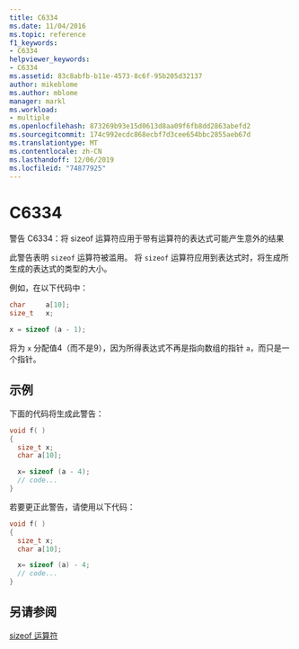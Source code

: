 ```yaml
---
title: C6334
ms.date: 11/04/2016
ms.topic: reference
f1_keywords:
- C6334
helpviewer_keywords:
- C6334
ms.assetid: 83c8abfb-b11e-4573-8c6f-95b205d32137
author: mikeblome
ms.author: mblome
manager: markl
ms.workload:
- multiple
ms.openlocfilehash: 873269b93e15d0613d8aa09f6fb8dd2863abefd2
ms.sourcegitcommit: 174c992ecdc868ecbf7d3cee654bbc2855aeb67d
ms.translationtype: MT
ms.contentlocale: zh-CN
ms.lasthandoff: 12/06/2019
ms.locfileid: "74877925"
---
```

# <a name="c6334"></a>C6334
警告 C6334：将 sizeof 运算符应用于带有运算符的表达式可能产生意外的结果

 此警告表明 `sizeof` 运算符被滥用。 将 `sizeof` 运算符应用到表达式时，将生成所生成的表达式的类型的大小。

 例如，在以下代码中：

```cpp
char     a[10];
size_t   x;

x = sizeof (a - 1);
```

 将为 `x` 分配值4（而不是9），因为所得表达式不再是指向数组的指针 `a`，而只是一个指针。

## <a name="example"></a>示例
 下面的代码将生成此警告：

```cpp
void f( )
{
  size_t x;
  char a[10];

  x= sizeof (a - 4);
  // code...
}
```

 若要更正此警告，请使用以下代码：

```cpp
void f( )
{
  size_t x;
  char a[10];

  x= sizeof (a) - 4;
  // code...
}
```

## <a name="see-also"></a>另请参阅
 [sizeof 运算符](/cpp/cpp/sizeof-operator)
